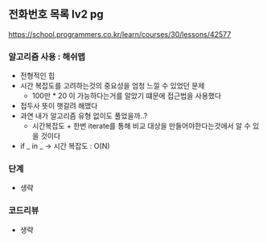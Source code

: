 
## 전화번호 목록 lv2 pg
https://school.programmers.co.kr/learn/courses/30/lessons/42577

### 알고리즘 사용 : 해쉬맵
- 전형적인 힙
- 시간 복잡도를 고려하는것의 중요성을 엄청 느낄 수 있었던 문제
    - 100만 * 20 이 가능하다는거를 알았기 떄문에 접근법을 사용했다
- 접두사 뜻이 햇갈려 해맸다
- 과연 내가 알고리즘 유형 없이도 풀었을까..?
    - 시간복잡도 + 한번 iterate를 통해 비교 대상을 만들어야한다는것에서 알 수 있을 것이다
- if _ in _ -> 시간 복잡도 : O(N)

### 단계
- 생략

### 코드리뷰
- 생략
